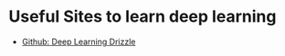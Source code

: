 # Useful Sites to learn deep learning
- [Github: Deep Learning Drizzle](https://github.com/kmario23/deep-learning-drizzle)

